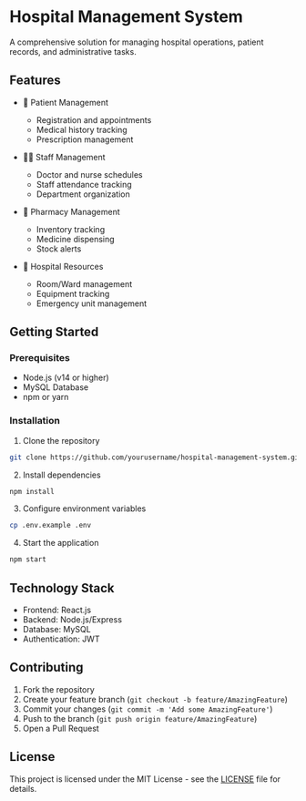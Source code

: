 # Hospital Management System

A comprehensive solution for managing hospital operations, patient records, and administrative tasks.

## Features

- 👥 Patient Management
  - Registration and appointments
  - Medical history tracking
  - Prescription management
  
- 👨‍⚕️ Staff Management
  - Doctor and nurse schedules
  - Staff attendance tracking
  - Department organization

- 💊 Pharmacy Management
  - Inventory tracking
  - Medicine dispensing
  - Stock alerts

- 🏥 Hospital Resources
  - Room/Ward management
  - Equipment tracking
  - Emergency unit management

## Getting Started

### Prerequisites
- Node.js (v14 or higher)
- MySQL Database
- npm or yarn

### Installation
1. Clone the repository
```bash
git clone https://github.com/yourusername/hospital-management-system.git
```

2. Install dependencies
```bash
npm install
```

3. Configure environment variables
```bash
cp .env.example .env
```

4. Start the application
```bash
npm start
```

## Technology Stack

- Frontend: React.js
- Backend: Node.js/Express
- Database: MySQL
- Authentication: JWT

## Contributing

1. Fork the repository
2. Create your feature branch (`git checkout -b feature/AmazingFeature`)
3. Commit your changes (`git commit -m 'Add some AmazingFeature'`)
4. Push to the branch (`git push origin feature/AmazingFeature`)
5. Open a Pull Request

## License

This project is licensed under the MIT License - see the [LICENSE](LICENSE) file for details.


